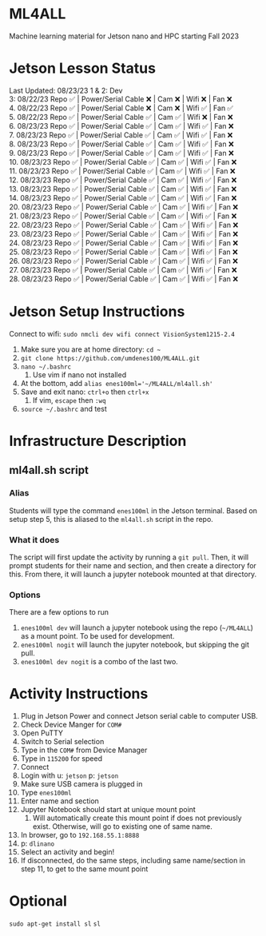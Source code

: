 # ML4ALL
Machine learning material for Jetson nano and HPC starting Fall 2023

# Jetson Lesson Status
Last Updated: 08/23/23
1 & 2: Dev   
3: 08/22/23 Repo :white_check_mark: | Power/Serial Cable :x: | Cam :x: | Wifi :x: | Fan :x:   
4. 08/22/23 Repo :white_check_mark: | Power/Serial Cable :x: | Cam :x: | Wifi :white_check_mark: | Fan :white_check_mark:   
5. 08/22/23 Repo :white_check_mark: | Power/Serial Cable :white_check_mark: | Cam :white_check_mark: | Wifi :x: | Fan :x:   
6. 08/23/23 Repo :white_check_mark: | Power/Serial Cable :white_check_mark: | Cam :white_check_mark: | Wifi :white_check_mark: | Fan :x:   
7. 08/23/23 Repo :white_check_mark: | Power/Serial Cable :white_check_mark: | Cam :white_check_mark: | Wifi :white_check_mark: | Fan :x:   
8. 08/23/23 Repo :white_check_mark: | Power/Serial Cable :white_check_mark: | Cam :white_check_mark: | Wifi :white_check_mark: | Fan :x:   
9. 08/23/23 Repo :white_check_mark: | Power/Serial Cable :white_check_mark: | Cam :white_check_mark: | Wifi :white_check_mark: | Fan :x:   
10. 08/23/23 Repo :white_check_mark: | Power/Serial Cable :white_check_mark: | Cam :white_check_mark: | Wifi :white_check_mark: | Fan :x:   
11. 08/23/23 Repo :white_check_mark: | Power/Serial Cable :white_check_mark: | Cam :white_check_mark: | Wifi :white_check_mark: | Fan :x:   
12. 08/23/23 Repo :white_check_mark: | Power/Serial Cable :white_check_mark: | Cam :white_check_mark: | Wifi :white_check_mark: | Fan :x:  
13. 08/23/23 Repo :white_check_mark: | Power/Serial Cable :white_check_mark: | Cam :white_check_mark: | Wifi :white_check_mark: | Fan :x:  
14. 08/23/23 Repo :white_check_mark: | Power/Serial Cable :white_check_mark: | Cam :white_check_mark: | Wifi :white_check_mark: | Fan :x:  
20. 08/23/23 Repo :white_check_mark: | Power/Serial Cable :white_check_mark: | Cam :white_check_mark: | Wifi :white_check_mark: | Fan :x:   
21. 08/23/23 Repo :white_check_mark: | Power/Serial Cable :white_check_mark: | Cam :white_check_mark: | Wifi :white_check_mark: | Fan :x:  
22. 08/23/23 Repo :white_check_mark: | Power/Serial Cable :white_check_mark: | Cam :white_check_mark: | Wifi :white_check_mark: | Fan :x:  
23. 08/23/23 Repo :white_check_mark: | Power/Serial Cable :white_check_mark: | Cam :white_check_mark: | Wifi :white_check_mark: | Fan :x:  
24. 08/23/23 Repo :white_check_mark: | Power/Serial Cable :white_check_mark: | Cam :white_check_mark: | Wifi :white_check_mark: | Fan :x:  
25. 08/23/23 Repo :white_check_mark: | Power/Serial Cable :white_check_mark: | Cam :white_check_mark: | Wifi :white_check_mark: | Fan :x:  
26. 08/23/23 Repo :white_check_mark: | Power/Serial Cable :white_check_mark: | Cam :white_check_mark: | Wifi :white_check_mark: | Fan :x:    
27. 08/23/23 Repo :white_check_mark: | Power/Serial Cable :white_check_mark: | Cam :white_check_mark: | Wifi :white_check_mark: | Fan :x:  
28. 08/23/23 Repo :white_check_mark: | Power/Serial Cable :white_check_mark: | Cam :white_check_mark: | Wifi :white_check_mark: | Fan :x:  


# Jetson Setup Instructions
Connect to wifi: `sudo nmcli dev wifi connect VisionSystem1215-2.4`

1. Make sure you are at home directory: `cd ~`
2. `git clone https://github.com/umdenes100/ML4ALL.git`
3. `nano ~/.bashrc`
      1. Use vim if nano not installed
5. At the bottom, add `alias enes100ml='~/ML4ALL/ml4all.sh'`
6. Save and exit nano: `ctrl+o` then `ctrl+x`
      1. If vim, `escape` then `:wq`
8. `source ~/.bashrc` and test

# Infrastructure Description

## ml4all.sh script

### Alias   
Students will type the command `enes100ml` in the Jetson terminal. Based on setup step 5, this is aliased to the `ml4all.sh` script in the repo.   

### What it does
The script will first update the activity by running a `git pull`. Then, it will prompt students for their name and section, and then create a directory for this. From there, it will launch a jupyter notebook mounted at that directory.

### Options   
There are a few options to run
1. `enes100ml dev` will launch a jupyter notebook using the repo (`~/ML4ALL`) as a mount point. To be used for development.   
2. `enes100ml nogit` will launch the jupyter notebook, but skipping the git pull.
3. `enes100ml dev nogit` is a combo of the last two.   

# Activity Instructions

1. Plug in Jetson Power and connect Jetson serial cable to computer USB.
2. Check Device Manger for `COM#`
3. Open PuTTY
4. Switch to Serial selection
5. Type in the `COM#` from Device Manager
6. Type in `115200` for speed
7. Connect
8. Login with u: `jetson` p: `jetson`
9. Make sure USB camera is plugged in
10. Type `enes100ml`
11. Enter name and section
12. Jupyter Notebook should start at unique mount point
      1. Will automatically create this mount point if does not previously exist. Otherwise, will go to existing one of same name.
13. In browser, go to `192.168.55.1:8888`
14. p: `dlinano`
15. Select an activity and begin!
16. If disconnected, do the same steps, including same name/section in step 11, to get to the same mount point

# Optional
`sudo apt-get install sl`
`sl`
